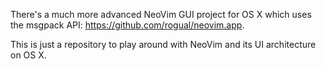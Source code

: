 There's a much more advanced NeoVim GUI project for OS X which uses the msgpack API: <https://github.com/rogual/neovim.app>.

This is just a repository to play around with NeoVim and its UI architecture on OS X.
